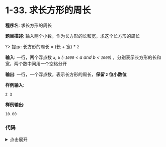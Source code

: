 # 1-33. 求长方形的周长

**程序名**: 求长方形的周长

**题目描述**: 输入两个小数，作为长方形的长和宽，求这个长方形的周长

?> 提示: 长方形的周长 = (长 + 宽) * `2`

**输入**: 一行，两个浮点数 `a`, `b` *(`-1000` < a and b < `1000`)* ，分别表示长方形的长和宽，两个数中间用一个空格分开

**输出**: 一行，一个浮点数，表示长方形的周长，**保留 `2` 位小数位**

**样例输入**:
```text
2 3
```

**样例输出**:
```text
10.00
```

### 代码

<details>
<summary>点击展开</summary>

```cpp
#include <iostream>
// #include <iomanip>
using namespace std;
int main() {

    float a, b, c;
    cin >> a >> b;
    // scanf("%f %f", &a, &b)
    c = (a + b) * 2;
    printf("%.2f\n", c);
    // cout << fixed << setprecision(2) << c << endl;
    return 0;
}
```

```output
> 2 3
< 10.00
```

?> 在导入 `iomanip` 库后，可以使用 `cout << fixed << setprecision(NUM) << CONTENT (...) ;` 的格式输出指定保留 `NUM` 位小数的浮点数 `CONTENT` *(后面加的内容 `(...)` 不受影响)*

</details>